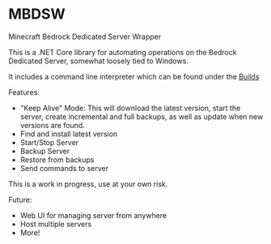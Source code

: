 # MBDSW
Minecraft Bedrock Dedicated Server Wrapper

This is a .NET Core library for automating operations on the Bedrock Dedicated Server, somewhat loosely tied to Windows.

It includes a command line interpreter which can be found under the [Builds](https://github.com/pcaston2/MBDSW/tree/master/Builds)

Features:
- "Keep Alive" Mode: This will download the latest version, start the server, create incremental and full backups, as well as update when new versions are found.
- Find and install latest version
- Start/Stop Server
- Backup Server
- Restore from backups
- Send commands to server

This is a work in progress, use at your own risk.

Future:
- Web UI for managing server from anywhere
- Host multiple servers
- More!
